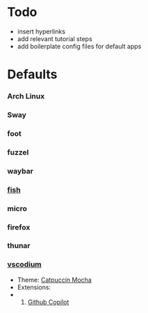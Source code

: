 # Todo
- insert hyperlinks
- add relevant tutorial steps
- add boilerplate config files for default apps
# Defaults
### Arch Linux
### Sway
### foot
### fuzzel
### waybar
### [fish](https://fishshell.com/docs/current/index.html)
### micro
### firefox
### thunar
### [vscodium](https://github.com/VSCodium/vscodium?tab=readme-ov-file#install-on-arch-linux)
- Theme: [Catpuccin Mocha](https://github.com/catppuccin/vscode)
- Extensions:
- 1. [Github Copilot](https://github.com/VSCodium/vscodium/discussions/1487)
